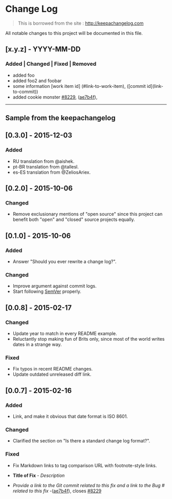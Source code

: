 # Change Log


>This is borrowed from the site : <http://keepachangelog.com>


All notable changes to this project will be documented in this file.

<!-- Example of a template to follow -->
## [x.y.z] - YYYY-MM-DD
### Added | Changed | Fixed | Removed
- added foo
- added foo2 and foobar
- some information \[work item id\] (#link-to-work-item),  (\[commit id\]\(link-to-commit))
- added cookie monster [\#8229](https://cchmc-dev.visualstudio.com/DefaultCollection/5-15/_workitems?_a=edit&id=8229), ([ae7b4f](https://cchmc-dev.visualstudio.com/DefaultCollection/_git/5-15/commit/ae7b4f4ffd4bfe90d72022384627dca795af2f32)),


---
Sample from the keepachangelog
---

## [0.3.0] - 2015-12-03
### Added
- RU translation from @aishek.
- pt-BR translation from @tallesl.
- es-ES translation from @ZeliosAriex.

## [0.2.0] - 2015-10-06
### Changed
- Remove exclusionary mentions of "open source" since this project can benefit
both "open" and "closed" source projects equally.

## [0.1.0] - 2015-10-06
### Added
- Answer "Should you ever rewrite a change log?".

### Changed
- Improve argument against commit logs.
- Start following [SemVer](http://semver.org) properly.

## [0.0.8] - 2015-02-17
### Changed
- Update year to match in every README example.
- Reluctantly stop making fun of Brits only, since most of the world
  writes dates in a strange way.

### Fixed
- Fix typos in recent README changes.
- Update outdated unreleased diff link.

## [0.0.7] - 2015-02-16
### Added
- Link, and make it obvious that date format is ISO 8601.

### Changed
- Clarified the section on "Is there a standard change log format?".

### Fixed
- Fix Markdown links to tag comparison URL with footnote-style links.

 - **Title of Fix** - *Description*
 - *Provide a link to the Git commit related to this fix and a link to the Bug # related to this fix*
 -([ae7b4f](https://cchmc-dev.visualstudio.com/DefaultCollection/_git/5-15/commit/ae7b4f4ffd4bfe90d72022384627dca795af2f32)), closes [\#8229](https://cchmc-dev.visualstudio.com/DefaultCollection/5-15/_workitems?_a=edit&id=8229)

